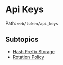 # Api Keys

Path: `web/token/api_keys`

## Subtopics
- [Hash Prefix Storage](./hash_prefix_storage/README.md)
- [Rotation Policy](./rotation_policy/README.md)
